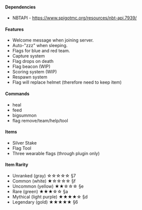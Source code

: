 #### Dependencies
* NBTAPI - <https://www.spigotmc.org/resources/nbt-api.7939/>

#### Features
* Welcome message when joining server.
* Auto-"zzz" when sleeping.
* Flags for blue and red team.
* Capture system
* Flag drops on death
* Flag beacon (WIP)
* Scoring system (WIP)
* Respawn system
* Flag will replace helmet (therefore need to keep item)

#### Commands
* heal
* feed
* bigsummon
* flag remove/team/help/tool

#### Items
* Silver Stake
* Flag Tool
* Three wearable flags (through plugin only)

#### Item Rarity
* Unranked (gray)           ☆☆☆☆☆     §7
* Common (white)            ★☆☆☆☆     §f
* Uncommon (yellow)         ★★☆☆☆     §e
* Rare (green)              ★★★☆☆     §a
* Mythical (light purple)   ★★★★☆     §d
* Legendary (gold)          ★★★★★     §6